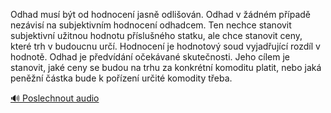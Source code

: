 
Odhad musí být od hodnocení jasně odlišován. Odhad v žádném případě nezávisí na subjektivním hodnocení odhadcem. Ten nechce stanovit subjektivní užitnou hodnotu příslušného statku, ale chce stanovit ceny, které trh v budoucnu určí. Hodnocení je hodnotový soud vyjadřující rozdíl v hodnotě. Odhad je předvídání očekávané skutečnosti. Jeho cílem je stanovit, jaké ceny se budou na trhu za konkrétní komoditu platit, nebo jaká peněžní částka bude k pořízení určité komodity třeba.

[🔊 Poslechnout audio](/data/7-paragraphs/audio/chapter_62/para_009-Odhad-mus-bt-od-hodnocen-jasn-odliovn-Odhad.mp3)
